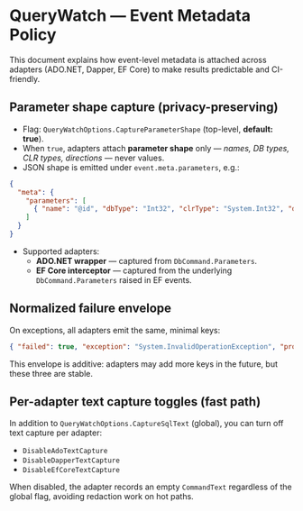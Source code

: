 # QueryWatch — Event Metadata Policy

This document explains how event-level metadata is attached across adapters (ADO.NET, Dapper, EF Core) to make results predictable and CI-friendly.

## Parameter shape capture (privacy-preserving)

- Flag: `QueryWatchOptions.CaptureParameterShape` (top-level, **default: true**).
- When `true`, adapters attach **parameter shape** only — _names, DB types, CLR types, directions_ — never values.
- JSON shape is emitted under `event.meta.parameters`, e.g.:

```json
{
  "meta": {
    "parameters": [
      { "name": "@id", "dbType": "Int32", "clrType": "System.Int32", "direction": "Input" }
    ]
  }
}
```

- Supported adapters:
  - **ADO.NET wrapper** — captured from `DbCommand.Parameters`.
  - **EF Core interceptor** — captured from the underlying `DbCommand.Parameters` raised in EF events.

## Normalized failure envelope

On exceptions, all adapters emit the same, minimal keys:

```json
{ "failed": true, "exception": "System.InvalidOperationException", "provider": "<ado|dapper|efcore>" }
```

This envelope is additive: adapters may add more keys in the future, but these three are stable.

## Per-adapter text capture toggles (fast path)

In addition to `QueryWatchOptions.CaptureSqlText` (global), you can turn off text capture per adapter:

- `DisableAdoTextCapture`
- `DisableDapperTextCapture`
- `DisableEfCoreTextCapture`

When disabled, the adapter records an empty `CommandText` regardless of the global flag, avoiding redaction work on hot paths.
